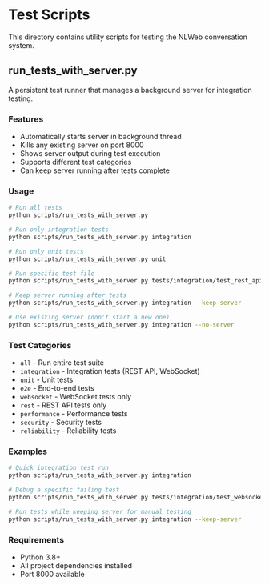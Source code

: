 # Test Scripts

This directory contains utility scripts for testing the NLWeb conversation system.

## run_tests_with_server.py

A persistent test runner that manages a background server for integration testing.

### Features
- Automatically starts server in background thread
- Kills any existing server on port 8000
- Shows server output during test execution
- Supports different test categories
- Can keep server running after tests complete

### Usage

```bash
# Run all tests
python scripts/run_tests_with_server.py

# Run only integration tests
python scripts/run_tests_with_server.py integration

# Run only unit tests
python scripts/run_tests_with_server.py unit

# Run specific test file
python scripts/run_tests_with_server.py tests/integration/test_rest_api.py

# Keep server running after tests
python scripts/run_tests_with_server.py integration --keep-server

# Use existing server (don't start a new one)
python scripts/run_tests_with_server.py integration --no-server
```

### Test Categories
- `all` - Run entire test suite
- `integration` - Integration tests (REST API, WebSocket)
- `unit` - Unit tests
- `e2e` - End-to-end tests
- `websocket` - WebSocket tests only
- `rest` - REST API tests only
- `performance` - Performance tests
- `security` - Security tests
- `reliability` - Reliability tests

### Examples

```bash
# Quick integration test run
python scripts/run_tests_with_server.py integration

# Debug a specific failing test
python scripts/run_tests_with_server.py tests/integration/test_websocket.py::TestWebSocketConnectionLifecycle::test_dead_connection_detection

# Run tests while keeping server for manual testing
python scripts/run_tests_with_server.py integration --keep-server
```

### Requirements
- Python 3.8+
- All project dependencies installed
- Port 8000 available